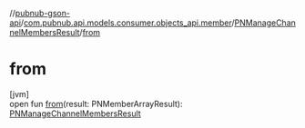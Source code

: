 //[pubnub-gson-api](../../../index.md)/[com.pubnub.api.models.consumer.objects_api.member](../index.md)/[PNManageChannelMembersResult](index.md)/[from](from.md)

# from

[jvm]\
open fun [from](from.md)(result: PNMemberArrayResult): [PNManageChannelMembersResult](index.md)
